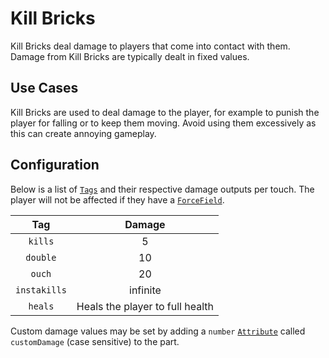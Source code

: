 # Kill Bricks

Kill Bricks deal damage to players that come into contact with them. Damage from Kill Bricks are typically dealt in fixed values.

## Use Cases

Kill Bricks are used to deal damage to the player, for example to punish the player for falling or to keep them moving. Avoid using them excessively as this can create annoying gameplay.

## Configuration

Below is a list of [`Tags`](https://create.roblox.com/docs/reference/engine/classes/CollectionService) and their respective damage outputs per touch.
The player will not be affected if they have a [`ForceField`](https://create.roblox.com/docs/reference/engine/classes/ForceField).

| Tag | Damage |
|:-----:|:--------:|
| `kills` | 5 |
| `double` | 10 |
| `ouch` | 20 |
| `instakills`| infinite |
| `heals` | Heals the player to full health |  

Custom damage values may be set by adding a `number` [`Attribute`](https://create.roblox.com/docs/scripting/attributes) called `customDamage` (case sensitive) to the part.
